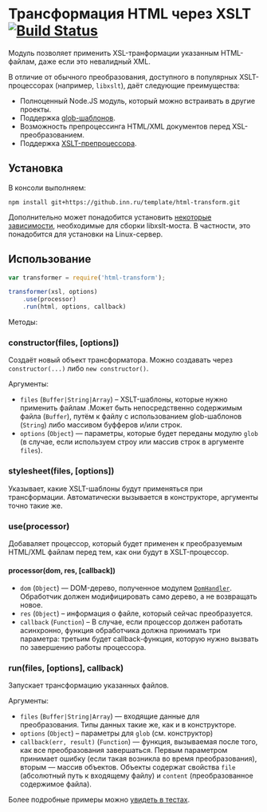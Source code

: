 # Трансформация HTML через XSLT [![Build Status](https://travis-ci.org/InnovaCo/html-importer.svg?branch=master)](https://travis-ci.org/InnovaCo/html-importer)

Модуль позволяет применить XSL-транформации указанным HTML-файлам, даже если это невалидный XML.

В отличие от обычного преобразования, доступного в популярных XSLT-процессорах (например, `libxslt`), даёт следующие преимущества:

* Полноценный Node.JS модуль, который можно встраивать в другие проекты.
* Поддержка [glob-шаблонов](http://man7.org/linux/man-pages/man7/glob.7.html).
* Возможность препроцессинга HTML/XML документов перед XSL-преобразованием.
* Поддержка [XSLT-препроцессора](https://github.inn.ru/template/preprocessor).

## Установка

В консоли выполняем:

```
npm install git+https://github.inn.ru/template/html-transform.git
```

Дополнительно может понадобится установить [некоторые зависимости](https://github.com/bsuh/node_xslt#requirements), необходимые для сборки libxslt-моста. В частности, это понадобится для установки на Linux-сервер.

## Использование

```js
var transformer = require('html-transform');

transformer(xsl, options)
	.use(processor)
	.run(html, options, callback)
```

Методы:

### constructor(files, [options])

Создаёт новый объект трансформатора. Можно создавать через `constructor(...)` либо `new constructor()`.

Аргументы:

* `files` (`Buffer|String|Array`) – XSLT-шаблоны, которые нужно применить файлам .Может быть непосредственно содержимым файла (`Buffer`), путём к файлу с использованием glob-шаблонов (`String`) либо массивом буфферов и/или строк.
* `options` (`Object`) — параметры, которые будет переданы модулю `glob` (в случае, если используем строу или массив строк в аргументе `files`).

### stylesheet(files, [options])

Указывает, какие XSLT-шаблоны будут применяться при трансформации. Автоматически вызывается в конструкторе, аргументы точно такие же.

### use(processor)

Добаваляет процессор, который будет применен к преобразуемым HTML/XML файлам перед тем, как они будут в XSLT-процессор.

#### processor(dom, res, [callback])

* `dom` (`Object`) —  DOM-дерево, полученное модулем [`DomHandler`](https://github.com/fb55/domhandler). Обработчик должен модифицировать само дерево, а не возвращать новое.
* `res` (`Object`) – информация о файле, который сейчас преобразуется.
* `callback` (`Function`) – В случае, если процессор должен работать асинхронно, функция обработчика должна принимать три параметра: третьим будет callback-функция, которую нужно вызвать по завершению работы процессора.

### run(files, [options], callback)

Запускает трансформацию указанных файлов.

Аргументы:

* `files` (`Buffer|String|Array`) — входящие данные для преобразования. Типы данных такие же, как и в конструкторе.
* `options` (`Object`) – параметры для `glob` (см. конструктор)
* `callback(err, result)` (`Function`) — функция, вызываемая после того, как все преобразования завершаться. Первым параметром принимает ошибку (если такая возникла во время преобразования), вторым — массив объектов. Объекты содержат свойства `file` (абсолютный путь к входящему файлу) и `content` (преобразованное содержимое файла).

Более подробные примеры можно [увидеть в тестах](https://github.inn.ru/template/html-transform/blob/master/test/suite.js#L35).